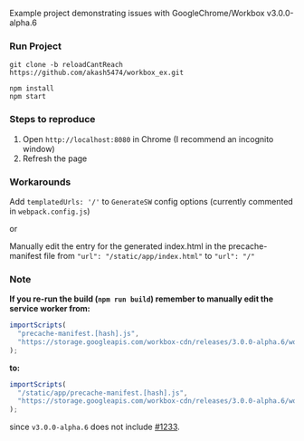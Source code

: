 Example project demonstrating issues with GoogleChrome/Workbox v3.0.0-alpha.6

### Run Project

```
git clone -b reloadCantReach https://github.com/akash5474/workbox_ex.git

npm install
npm start
```

### Steps to reproduce

1. Open `http://localhost:8080` in Chrome (I recommend an incognito window)
2. Refresh the page


### Workarounds

Add `templatedUrls: '/'` to `GenerateSW` config options (currently commented in `webpack.config.js`)


or


Manually edit the entry for the generated index.html in the precache-manifest file
from `"url": "/static/app/index.html"` to `"url": "/"`



### Note

**If you re-run the build (`npm run build`) remember to manually edit the service worker from:**

```javascript
importScripts(
  "precache-manifest.[hash].js",
  "https://storage.googleapis.com/workbox-cdn/releases/3.0.0-alpha.6/workbox-sw.js"
);
```

**to:**

```javascript
importScripts(
  "/static/app/precache-manifest.[hash].js",
  "https://storage.googleapis.com/workbox-cdn/releases/3.0.0-alpha.6/workbox-sw.js"
);
```

since `v3.0.0-alpha.6` does not include [#1233](https://github.com/GoogleChrome/workbox/pull/1233).
